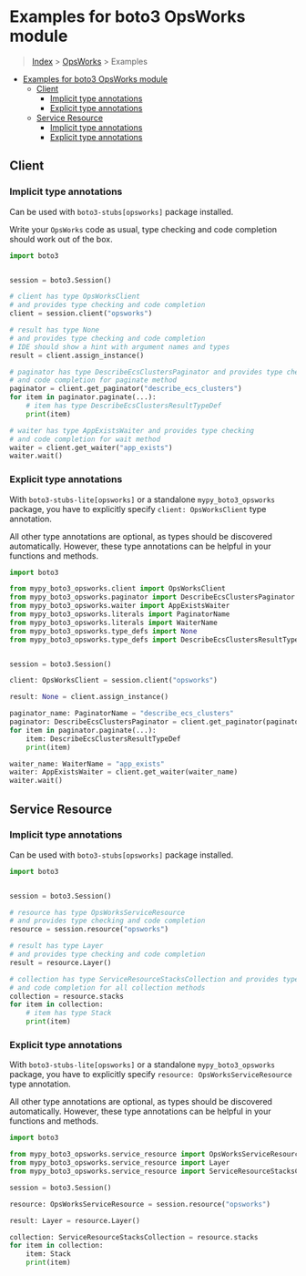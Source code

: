 <a id="examples-for-boto3-opsworks-module"></a>

# Examples for boto3 OpsWorks module

> [Index](../README.md) > [OpsWorks](./README.md) > Examples

- [Examples for boto3 OpsWorks module](#examples-for-boto3-opsworks-module)
  - [Client](#client)
    - [Implicit type annotations](#implicit-type-annotations)
    - [Explicit type annotations](#explicit-type-annotations)
  - [Service Resource](#service-resource)
    - [Implicit type annotations](#implicit-type-annotations)
    - [Explicit type annotations](#explicit-type-annotations)

<a id="client"></a>

## Client

<a id="implicit-type-annotations"></a>

### Implicit type annotations

Can be used with `boto3-stubs[opsworks]` package installed.

Write your `OpsWorks` code as usual, type checking and code completion should
work out of the box.

```python
import boto3


session = boto3.Session()

# client has type OpsWorksClient
# and provides type checking and code completion
client = session.client("opsworks")

# result has type None
# and provides type checking and code completion
# IDE should show a hint with argument names and types
result = client.assign_instance()

# paginator has type DescribeEcsClustersPaginator and provides type checking
# and code completion for paginate method
paginator = client.get_paginator("describe_ecs_clusters")
for item in paginator.paginate(...):
    # item has type DescribeEcsClustersResultTypeDef
    print(item)

# waiter has type AppExistsWaiter and provides type checking
# and code completion for wait method
waiter = client.get_waiter("app_exists")
waiter.wait()
```

<a id="explicit-type-annotations"></a>

### Explicit type annotations

With `boto3-stubs-lite[opsworks]` or a standalone `mypy_boto3_opsworks`
package, you have to explicitly specify `client: OpsWorksClient` type
annotation.

All other type annotations are optional, as types should be discovered
automatically. However, these type annotations can be helpful in your functions
and methods.

```python
import boto3

from mypy_boto3_opsworks.client import OpsWorksClient
from mypy_boto3_opsworks.paginator import DescribeEcsClustersPaginator
from mypy_boto3_opsworks.waiter import AppExistsWaiter
from mypy_boto3_opsworks.literals import PaginatorName
from mypy_boto3_opsworks.literals import WaiterName
from mypy_boto3_opsworks.type_defs import None
from mypy_boto3_opsworks.type_defs import DescribeEcsClustersResultTypeDef


session = boto3.Session()

client: OpsWorksClient = session.client("opsworks")

result: None = client.assign_instance()

paginator_name: PaginatorName = "describe_ecs_clusters"
paginator: DescribeEcsClustersPaginator = client.get_paginator(paginator_name)
for item in paginator.paginate(...):
    item: DescribeEcsClustersResultTypeDef
    print(item)

waiter_name: WaiterName = "app_exists"
waiter: AppExistsWaiter = client.get_waiter(waiter_name)
waiter.wait()
```

<a id="service-resource"></a>

## Service Resource

<a id="implicit-type-annotations"></a>

### Implicit type annotations

Can be used with `boto3-stubs[opsworks]` package installed.

```python
import boto3


session = boto3.Session()

# resource has type OpsWorksServiceResource
# and provides type checking and code completion
resource = session.resource("opsworks")

# result has type Layer
# and provides type checking and code completion
result = resource.Layer()

# collection has type ServiceResourceStacksCollection and provides type checking
# and code completion for all collection methods
collection = resource.stacks
for item in collection:
    # item has type Stack
    print(item)
```

<a id="explicit-type-annotations"></a>

### Explicit type annotations

With `boto3-stubs-lite[opsworks]` or a standalone `mypy_boto3_opsworks`
package, you have to explicitly specify `resource: OpsWorksServiceResource`
type annotation.

All other type annotations are optional, as types should be discovered
automatically. However, these type annotations can be helpful in your functions
and methods.

```python
import boto3

from mypy_boto3_opsworks.service_resource import OpsWorksServiceResource
from mypy_boto3_opsworks.service_resource import Layer
from mypy_boto3_opsworks.service_resource import ServiceResourceStacksCollection, Stack

session = boto3.Session()

resource: OpsWorksServiceResource = session.resource("opsworks")

result: Layer = resource.Layer()

collection: ServiceResourceStacksCollection = resource.stacks
for item in collection:
    item: Stack
    print(item)
```

